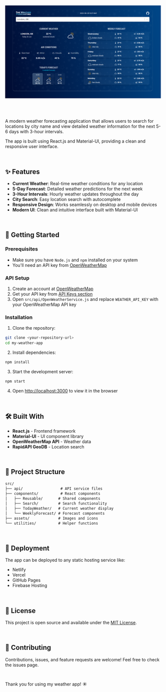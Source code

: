 ![Application screenshot](./public/screenshot.png)

<br/>
<br/>

A modern weather forecasting application that allows users to search for locations by city name and view detailed weather information for the next 5-6 days with 3-hour intervals.

The app is built using React.js and Material-UI, providing a clean and responsive user interface.

<br/>

## ✨ Features

- **Current Weather**: Real-time weather conditions for any location
- **5-Day Forecast**: Detailed weather predictions for the next week
- **3-Hour Intervals**: Hourly weather updates throughout the day
- **City Search**: Easy location search with autocomplete
- **Responsive Design**: Works seamlessly on desktop and mobile devices
- **Modern UI**: Clean and intuitive interface built with Material-UI

<br/>

## 🚀 Getting Started

### Prerequisites

- Make sure you have `Node.js` and `npm` installed on your system
- You'll need an API key from [OpenWeatherMap](https://openweathermap.org/)

### API Setup

1. Create an account at [OpenWeatherMap](https://openweathermap.org/)
2. Get your API key from [API Keys section](https://home.openweathermap.org/api_keys)
3. Open `src/api/OpenWeatherService.js` and replace `WEATHER_API_KEY` with your OpenWeatherMap API key

### Installation

1. Clone the repository:
```bash
git clone <your-repository-url>
cd my-weather-app
```

2. Install dependencies:
```bash
npm install
```

3. Start the development server:
```bash
npm start
```

4. Open [http://localhost:3000](http://localhost:3000) to view it in the browser

<br/>

## 🛠️ Built With

- **React.js** - Frontend framework
- **Material-UI** - UI component library
- **OpenWeatherMap API** - Weather data
- **RapidAPI GeoDB** - Location search

<br/>

## 📁 Project Structure

```
src/
├── api/                 # API service files
├── components/          # React components
│   ├── Reusable/       # Shared components
│   ├── Search/         # Search functionality
│   ├── TodayWeather/   # Current weather display
│   └── WeeklyForecast/ # Forecast components
├── assets/             # Images and icons
└── utilities/          # Helper functions
```

<br/>

## 🚀 Deployment

The app can be deployed to any static hosting service like:
- Netlify
- Vercel
- GitHub Pages
- Firebase Hosting

<br/>

## 📝 License

This project is open source and available under the [MIT License](LICENSE).

<br/>

## 🤝 Contributing

Contributions, issues, and feature requests are welcome! Feel free to check the issues page.

<br/>

Thank you for using my weather app! ☀️
